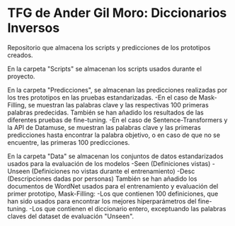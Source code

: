 # TFG de Ander Gil Moro: Diccionarios Inversos
Repositorio que almacena los scripts y predicciones de los prototipos creados.

En la carpeta "Scripts" se almacenan los scripts usados durante el proyecto.

En la carpeta "Predicciones", se almacenan las predicciones realizadas por los tres prototipos en las pruebas estandarizadas. 
-En el caso de Mask-Filling, se muestran las palabras clave y las respectivas 100 primeras palabras predecidas. También se han añadido los resultados de las diferentes pruebas de fine-tuning.
-En el caso de Sentence-Transformers y la API de Datamuse, se muestran las palabras clave y las primeras predicciones hasta encontrar la palabra objetivo, o en caso de que no se encuentre, las primeras 100 predicciones.

En la carpeta "Data" se almacenan los conjuntos de datos estandarizados usados para la evaluación de los modelos
-Seen (Definiciones vistas)
-Unseen (Definiciones no vistas durante el entrenamiento)
-Desc (Descripciones dadas por personas)
También se han añadido los documentos de WordNet usados para el entrenamiento y evaluación del primer prototipo, Mask-Filling:
-Los que contienen 100 definiciones, que han sido usados para encontrar los mejores hiperparámetros del fine-tuning.
-Los que contienen el diccionario entero, exceptuando las palabras claves del dataset de evaluación "Unseen".
